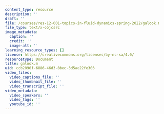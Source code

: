 ```yaml
---
content_type: resource
description: ''
draft: ''
file: /courses/res-12-001-topics-in-fluid-dynamics-spring-2022/galook.m
file_type: text/x-objcsrc
image_metadata:
  caption: ''
  credit: ''
  image-alt: ''
learning_resource_types: []
license: https://creativecommons.org/licenses/by-nc-sa/4.0/
resourcetype: Document
title: galook.m
uid: ccb2090f-6886-46d3-8bec-3d5ae22fe303
video_files:
  video_captions_file: ''
  video_thumbnail_file: ''
  video_transcript_file: ''
video_metadata:
  video_speakers: ''
  video_tags: ''
  youtube_id: ''
---
```

